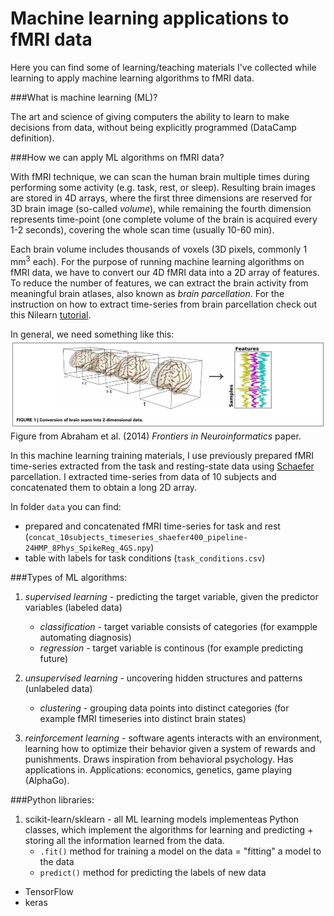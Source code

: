 # Machine learning applications to fMRI data 

Here you can find some of learning/teaching materials I've collected while learning to apply machine learning algorithms to fMRI data.

###What is machine learning (ML)?

The art and science of giving computers the ability to learn to make decisions from data, without being explicitly programmed (DataCamp definition).


###How we can apply ML algorithms on fMRI data?

With fMRI technique, we can scan the human brain multiple times during performing some activity (e.g. task, rest, or sleep). Resulting brain images are stored in 4D arrays, where the first three dimensions are reserved for 3D brain image (so-called *volume*), while remaining the fourth dimension represents time-point (one complete volume of the brain is acquired every 1-2 seconds), covering the whole scan time (usually 10-60 min).

Each brain volume includes thousands of voxels (3D pixels, commonly 1 mm<sup>3</sup> each). For the purpose of running machine learning algorithms on fMRI data, we have to convert our 4D fMRI data into a 2D array of features. To reduce the number of features, we can extract the brain activity from meaningful brain atlases, also known as *brain parcellation*. For the instruction on how to extract time-series from brain parcellation check out this Nilearn [tutorial](https://nilearn.github.io/connectivity/functional_connectomes.html). 

In general, we need something like this:
![](./figures/4d_to_2d.png)
Figure from Abraham et al. (2014) *Frontiers in Neuroinformatics* paper.

In this machine learning training materials, I use previously prepared fMRI time-series extracted from the task and resting-state data using [Schaefer](https://github.com/ThomasYeoLab/CBIG/tree/master/stable_projects/brain_parcellation/Schaefer2018_LocalGlobal) parcellation. I extracted time-series from data of 10 subjects and concatenated them to obtain a long 2D array. 

In folder `data` you can find:
* prepared and concatenated fMRI time-series for task and rest (`concat_10subjects_timeseries_shaefer400_pipeline-24HMP_8Phys_SpikeReg_4GS.npy`)
* table with labels for task conditions (`task_conditions.csv`)


###Types of ML algorithms:

1. *supervised learning* - predicting the target variable, given the predictor variables (labeled data) 

    * *classification* - target variable consists of categories (for exampple automating diagnosis)
    * *regression* - target variable is continous (for example predicting future)
    
2. *unsupervised learning* - uncovering hidden structures and patterns (unlabeled data)

    * *clustering* - grouping data points into distinct categories (for example fMRI timeseries into distinct brain states)
    
3. *reinforcement learning* - software agents interacts with an environment, learning how to optimize their behavior given a system of rewards and punishments. Draws inspiration from behavioral psychology. Has applications in. Applications: economics, genetics, game playing (AlphaGo).

###Python libraries:

1.  scikit-learn/sklearn - all ML learning models implementeas Python classes, which implement the algorithms for learning and predicting + storing all the information learned from the data.
    * `.fit()` method for training a model on the data = "fitting" a model to the data
    * `predict()` method for predicting the labels of new data    


- TensorFlow
- keras

